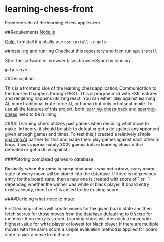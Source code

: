 # learning-chess-front
Frontend side of the learning chess application

##Requirements
[Node.js](https://nodejs.org/en/)

[Gulp](http://gulpjs.com/), to install it globally use `npm install -g gulp`

##Installing and running
Checkout this repository and then run 
`npm install`

Start the software on browser (uses browserSync) by running

`gulp serve`

##Description

This is a frontend side of the learning chess application. Communication to the backend happens through REST.
This is programmed with ES6 features and rendering happens utilizing react. You can either play against learning AI,
more traditional brute force AI, or human but only in hotseat mode. To use all the features of this project, both
[learning-chess-back](https://github.com/Humakt83/learning-chess-back) and [sparring-chess](https://github.com/Humakt83/sparring-chess)
need to be running.

###AI
Learning chess utilizes past games when deciding what move to make. In theory, it should be able to defeat or get a tie against any
opponent given enough games and times. To test this, I created a relatively simple 
[sparring AI](https://github.com/Humakt83/sparring-chess) partner for this and made them play games against each other in loop. 
It took approximately 3000 games before learning chess either defeated or got a draw against it.

####Storing completed games to database

Basically, when the game is completed and it was not a draw, every board state of every move will be stored into the database. 
If there is no previous entry for the board state, then a new one is created with score of 1 or -1 depending whether the winner
was white or black player. If board entry exists already, then 1 or -1 is added to the existing score.

####Deciding what move to make

First learning-chess will create moves for the given board state and then fetch scores for those moves from the database defaulting
to 0 score for the move if no entry is stored. Learning chess will then pick a move with highest value for white player or lowest
for black player. If there are multiple moves with the same score a simple evaluation method is applied for board state to pick a 
move from those.
